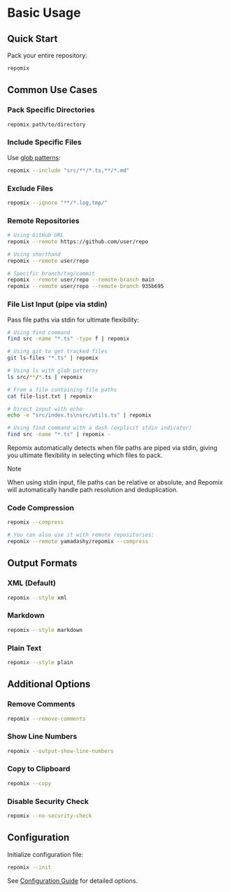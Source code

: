 # Basic Usage

## Quick Start

Pack your entire repository:
```bash
repomix
```

## Common Use Cases

### Pack Specific Directories
```bash
repomix path/to/directory
```

### Include Specific Files
Use [glob patterns](https://github.com/mrmlnc/fast-glob?tab=readme-ov-file#pattern-syntax):
```bash
repomix --include "src/**/*.ts,**/*.md"
```

### Exclude Files
```bash
repomix --ignore "**/*.log,tmp/"
```

### Remote Repositories
```bash
# Using GitHub URL
repomix --remote https://github.com/user/repo

# Using shorthand
repomix --remote user/repo

# Specific branch/tag/commit
repomix --remote user/repo --remote-branch main
repomix --remote user/repo --remote-branch 935b695
```

### File List Input (pipe via stdin)

Pass file paths via stdin for ultimate flexibility:

```bash
# Using find command
find src -name "*.ts" -type f | repomix

# Using git to get tracked files
git ls-files "*.ts" | repomix

# Using ls with glob patterns
ls src/**/*.ts | repomix

# From a file containing file paths
cat file-list.txt | repomix

# Direct input with echo
echo -e "src/index.ts\nsrc/utils.ts" | repomix

# Using find command with a dash (explicit stdin indicator)
find src -name "*.ts" | repomix -
```

Repomix automatically detects when file paths are piped via stdin, giving you ultimate flexibility in selecting which files to pack.

> [!NOTE]
> When using stdin input, file paths can be relative or absolute, and Repomix will automatically handle path resolution and deduplication.

### Code Compression

```bash
repomix --compress

# You can also use it with remote repositories:
repomix --remote yamadashy/repomix --compress
```

## Output Formats

### XML (Default)
```bash
repomix --style xml
```

### Markdown
```bash
repomix --style markdown
```

### Plain Text
```bash
repomix --style plain
```

## Additional Options

### Remove Comments
```bash
repomix --remove-comments
```

### Show Line Numbers
```bash
repomix --output-show-line-numbers
```

### Copy to Clipboard
```bash
repomix --copy
```

### Disable Security Check
```bash
repomix --no-security-check
```

## Configuration

Initialize configuration file:
```bash
repomix --init
```

See [Configuration Guide](/guide/configuration) for detailed options.
